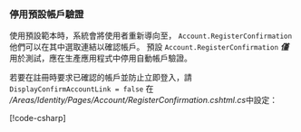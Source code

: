 <a name="ddav"></a>
### <a name="disable-default-account-verification"></a>停用預設帳戶驗證

使用預設範本時，系統會將使用者重新導向至， `Account.RegisterConfirmation` 他們可以在其中選取連結以確認帳戶。 預設 `Account.RegisterConfirmation` ***僅***用於測試，應在生產應用程式中停用自動帳戶驗證。

若要在註冊時要求已確認的帳戶並防止立即登入，請 `DisplayConfirmAccountLink = false` 在 */Areas/Identity/Pages/Account/RegisterConfirmation.cshtml.cs*中設定：

[!code-csharp[](~/security/authentication/identity/sample/WebApp3/Areas/Identity/Pages/Account/RegisterConfirmation.cshtml.cs?name=snippet&highlight=34)]
